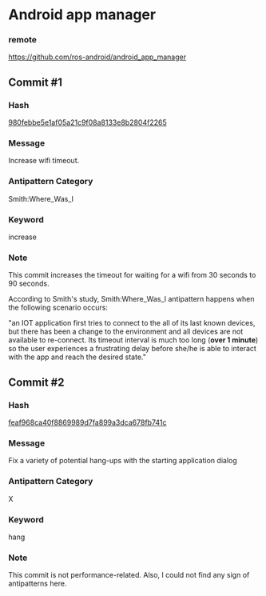 # Android app manager

### remote
https://github.com/ros-android/android_app_manager

## Commit #1 

### Hash
[980febbe5e1af05a21c9f08a8133e8b2804f2265](https://github.com/ros-android/android_app_manager/commit/980febbe5e1af05a21c9f08a8133e8b2804f2265)

### Message
Increase wifi timeout.

### Antipattern Category
Smith:Where_Was_I

### Keyword
increase

### Note
This commit increases the timeout for waiting for a wifi from 30 seconds to 90 seconds.
 
According to Smith's study, Smith:Where_Was_I antipattern happens when the following scenario occurs:
 
"an IOT application first tries   to   connect to the all of its last known devices, but there has been a change to the environment and all devices are not available to re-connect. Its timeout interval is much too long (**over 1 minute**) so the  user  experiences  a  frustrating  delay  before  she/he  is  able  to  interact with the app and reach the desired state." 


## Commit #2 
### Hash
[feaf968ca40f8869989d7fa899a3dca678fb741c](https://github.com/ros-android/android_app_manager/commit/feaf968ca40f8869989d7fa899a3dca678fb741c)

### Message
Fix a variety of potential hang-ups with the starting application dialog

### Antipattern Category
X

### Keyword
hang

### Note
This commit is not performance-related. Also, I could not find any sign of antipatterns here.

